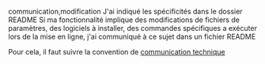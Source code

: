 communication,modification
J'ai indiqué les spécificités dans le dossier README
Si ma fonctionnalité implique des modifications de fichiers de paramètres,
des logiciels à installer, des commandes spécifiques a exécuter lors de 
la mise en ligne, j'ai communiqué à ce sujet dans un fichier README

Pour cela, il faut suivre la convention de [communication technique](http://confluence.enova.fr/pages/viewpage.action?title=Communication+technique&spaceKey=conventions)